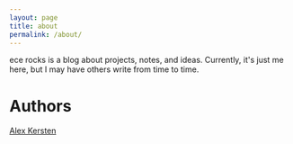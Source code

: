 ```yaml
---
layout: page
title: about
permalink: /about/
---
```


ece rocks is a blog about projects, notes, and ideas. Currently, it's just me here, but I may have others write from time to time.

# Authors

[Alex Kersten][alex] 




[alex]: http://kersten.io

